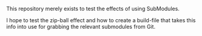 This repository merely exists to test the effects of using SubModules.

I hope to test the zip-ball effect and how to create a build-file that takes this info into use for grabbing the relevant submodules from Git.